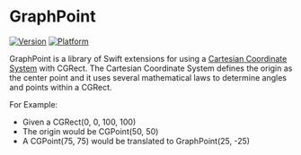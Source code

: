 # GraphPoint
[![Version](https://img.shields.io/cocoapods/v/GraphPoint.svg?style=flat)](http://cocoadocs.org/docsets/GraphPoint)
[![Platform](https://img.shields.io/cocoapods/p/GraphPoint.svg?style=flat)](http://cocoadocs.org/docsets/GraphPoint)

GraphPoint is a library of Swift extensions for using a [Cartesian Coordinate System](https://en.wikipedia.org/wiki/Cartesian_coordinate_system) with CGRect.
The Cartesian Coordinate System defines the origin as the center point and
it uses several mathematical laws to determine angles and points within a CGRect.

For Example:

- Given a CGRect(0, 0, 100, 100)
- The origin would be CGPoint(50, 50)
- A CGPoint(75, 75) would be translated to GraphPoint(25, -25)
